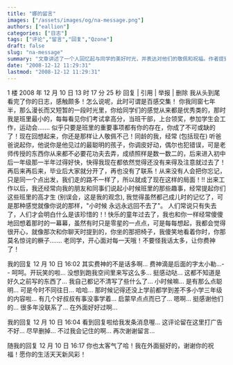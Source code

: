 ```yaml
---
title: "娜的留言"
images: ["/assets/images/og/na-message.png"]
authors: ["eallion"]
categories: ["日志"]
tags: ["评论","留言","回复","Qzone"]
draft: false
slug: "na-message"
summary: "文章讲述了一个人回忆起与同学的美好时光，并表达对他们的敬佩和祝福。作者提到自己小时候班里有一位聪明的同学，成绩优秀且活跃参与各种活动。然而，毕业后大家分开了，失去联系。作者在工作中常常想起那些趣事，并感叹童年时光已经过去。最后，作者向这位老同学表达了祝福并希望他每天都能开心面对生活。"
date: "2008-12-12 11:29:31"
lastmod: "2008-12-12 11:29:31"
---
```


1 楼  2008 年 12 月 10 日 13 时 17 分 25 秒 回复 | 引用 |  举报 | 删除
   我从头到尾看完了你的日志，感触颇多！怎么说呢，此时可谓是百感交集！
   你我同窗七年半，那么漫长而又短暂的一段时光里，你给同学们的感觉从来都是优秀类的，那时我是班里最小的，每每看见你们考试拿高分，当班干部，上台领奖，参加学生会工作，运动会....... 似乎只要是班里的重要事项都有你的存在，你成了不可或缺的了！现在回想起来，你还是那样让人敬佩不己！同龄的我，经常 (包括现在) 听爸爸说起你，他说你是他见过的最聪明的孩子，你调皮好动，偶尔也犯错误，可是老师传授的东西你从来都不必要花功夫去弄，成绩照样是数一数二的，后来进入初中后一年级那一半年过得好快，快得我现在都依然觉得还没有来得及注意就过去了！再后来再后来，毕业后大家就分开了，再也没有了联系！从来没有人会把你忘记，只是同一个点出发，我们走的路不一样了，所以就成了现在这样的局面！!!
    出来工作以后，我还经常向我的朋友和同事们说起小时候班里的那些趣事，经常提起你们这些班里的高才生 (别误会，这是我的观念), 我觉得虽然都己成儿时的记忆了，可是那种感觉就像你说的那样，"小时候 永远永远回不去了"。 人们常说只有失去了，人们才会明白什么是该珍惜的！! 快乐的童年过去了，我也和你一样经常傻傻地回想着那时的一幕幕，虽然有时只是零星的一点点，可是每每想起，我都会觉得很开心，就像那次和你聊天时提到的，你坐的那把椅子，我傻笑地看着你时，你那莫名惊诧的橛子.......
   老同学，开心面对每一天哦！不要怪我话太多，让你费神了！

我的回复 12 月 10 日 16:02
其实费神的不是话多啊... 费神滴是后面的字太小勒...- -
呵呵。开玩笑的啦...
没想到跑我空间里来写这么多...
挺感动哒...
这都不知道是好久之前写的东西了...
我自己都记不清写了些什么了...
小时候嘛... 是有那么点聪明...
可是今时不同往日... 哈哈...
那时候记得还没上学前都学到差不多小学三年级的内容啦...
有几个好叔叔有事没事学着... 启蒙早点点而已了... 嗯啊... 挺感谢他们的...
很多年没联系了... 在外面好好过啊...

我的回复 12 月 10 日 16:04
看到回复啦给我发条消息喔...
这评论留在这里打广告不好... 尽早删掉... 不过我会记住的啊... 再次谢谢留言...

随我的回复 12 月 10 日 16:17
你也太客气了哈！我在外面挻好的，谢谢你的祝福！愿你的生活天天新风彩！
